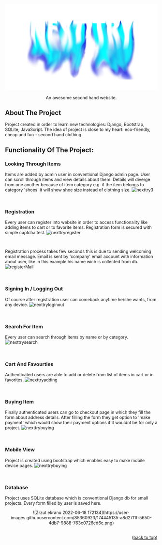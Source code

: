 <div id="top"></div>

<!-- PROJECT LOGO -->
<br />
<div align="center">
  <a href="https://github.com/KamilMicota42/NextTry">
    <img src="djangoProject/static/images/logo.png" alt="Logo">
  </a>

  <p align="center">
    An awesome second hand website.
    <br />
  </p>
</div>

<!-- ABOUT THE PROJECT -->
## About The Project

Project created in order to learn new technologies: Django, Bootstrap, SQLite, JavaScript. The idea of project is close to my heart: eco-friendly, cheap and fun - second hand clothing.

## Functionality Of The Project:

### Looking Through Items
Items are added by admin user in conventional Django admin page. User can scroll through items and view details about them.
Details will diverge from one another because of item category e.g. if the item belongs to category 'shoes' it will show shoe size instead of clothing size.
![nexttry3](https://user-images.githubusercontent.com/85360923/174443231-f282eef2-5f5f-4c79-bb8c-0fc1ae5c0c31.gif)

<br />


### Registration
Every user can register into website in order to access functionality like adding items to cart or to favorite items. Registration form is secured with simple captcha test.
![nexttryregister](https://user-images.githubusercontent.com/85360923/174443382-3fc11037-d7d9-4b34-90a1-67764c8b3f94.gif)

<br />

Registration process takes few seconds this is due to sending welcoming email message. Email is sent by 'company' email account with information about user, like in this example his name wich is collected from db.
![registerMail](https://user-images.githubusercontent.com/85360923/174443395-42f317a5-f677-49e7-8525-7a7e4c08ccb6.png)

<br />

### Signing In / Logging Out
Of course after registration user can comeback anytime he/she wants, from any device.
![nexttryloginout](https://user-images.githubusercontent.com/85360923/174444178-38ace7fe-a8e5-4064-8b63-bbbfcf2a3529.gif)

<br />

### Search For Item
Every user can search through items by name or by category.
![nexttrysearch](https://user-images.githubusercontent.com/85360923/174444531-f7a16863-84f3-4126-8095-5cddd946fbb6.gif)

<br />

### Cart And Favourties
Authenticated users are able to add or delete from list of items in cart or in favorites.
![nexttryadding](https://user-images.githubusercontent.com/85360923/174444760-e9daf1aa-813b-47b1-872a-98b6a69de559.gif)

<br />

### Buying Item
Finally authenticated users can go to checkout page in which they fill the form about address details. After filling the form they get option to 'make payment' which would show their payment options if it wouldnt be for only a project.
![nexttrybuying](https://user-images.githubusercontent.com/85360923/174444979-c88a8904-3e99-4ca4-8a9a-edfd174c409e.gif)

<br />

### Mobile View
Project is created using bootstrap which enables easy to make mobile device pages.
![nexttrybuying](https://user-images.githubusercontent.com/85360923/174444979-c88a8904-3e99-4ca4-8a9a-edfd174c409e.gif)

<br />

### Database
Project uses SQLite database which is conventional Django db for small projects. Every form filled by user is saved here.
<div align="center">
  ![Zrzut ekranu 2022-06-18 172134](https://user-images.githubusercontent.com/85360923/174445135-a8d27f1f-5650-4db7-9888-763c0726cd6c.png)
</div>
  
<br />

<p align="right">(<a href="#top">back to top</a>)</p>

